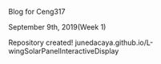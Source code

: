 Blog for Ceng317

September 9th, 2019(Week 1)

Repository created!
junedacaya.github.io/L-wingSolarPanelInteractiveDisplay

